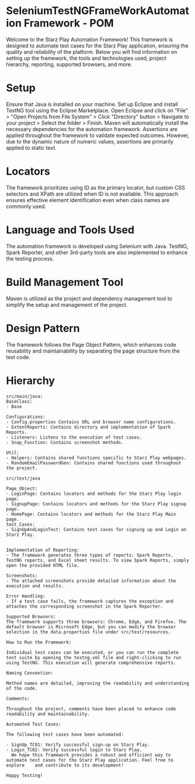 # SeleniumTestNGFrameWorkAutomation Framework - POM
Welcome to the Starz Play Automation Framework! This framework is designed to automate test cases for the Starz Play application, ensuring the quality and reliability of the platform. Below you will find information on setting up the framework, the tools and technologies used, project hierarchy, reporting, supported browsers, and more.

# Setup

Ensure that Java is installed on your machine.
Set up Eclipse and install TestNG tool using the Eclipse Marketplace.
Open Eclipse and click on "File" > "Open Projects from File System" > Click "Directory" button > Navigate to your project > Select the folder > Finish.
Maven will automatically install the necessary dependencies for the automation framework.
Assertions are applied throughout the framework to validate expected outcomes. However, due to the dynamic nature of numeric values, assertions are primarily applied to static text.

# Locators
The framework prioritizes using ID as the primary locator, but custom CSS selectors and XPath are utilized when ID is not available. This approach ensures effective element identification even when class names are commonly used.

# Language and Tools Used
The automation framework is developed using Selenium with Java. TestNG, Spark Reporter, and other 3rd-party tools are also implemented to enhance the testing process.

# Build Management Tool
Maven is utilized as the project and dependency management tool to simplify the setup and management of the project.

# Design Pattern
The framework follows the Page Object Pattern, which enhances code reusability and maintainability by separating the page structure from the test code.

# Hierarchy
```
src/main/java:
BaseClass:
- Base

Configurations:
- Config.properties Contains URL and browser name configurations.
- ExtentReports: Contains directory and implementation of Spark Reports.
- Listeners: Listens to the execution of test cases.
- Snap_Function: Contains screenshot methods.

Util:
- Helpers: Contains shared functions specific to Starz Play webpages.
- RandomEmailPasswordGen: Contains shared functions used throughout the project.

src/test/java

Page_Object:
- LoginPage: Contains locators and methods for the Starz Play login page.
- SignupPage: Contains locators and methods for the Starz Play signup page.
- HomePage: Contains locators and methods for the Starz Play Main page.
test_Cases:
- SignUpAndLoginTest: Contains test cases for signing up and Login on Starz Play.


Implementation of Reporting:
- The framework generates three types of reports: Spark Reports, TestNG reports, and Excel sheet results. To view Spark Reports, simply     open the provided HTML file.

Screenshots:
- The attached screenshots provide detailed information about the execution and results.

Error Handling:
- If a test case fails, the framework captures the exception and attaches the corresponding screenshot in the Spark Reporter.       

Supported Browsers:
The framework supports three browsers: Chrome, Edge, and Firefox. The default browser is Microsoft Edge, but you can modify the browser selection in the data.properties file under src/test/resources.

How to Run the Framework:

Individual test cases can be executed, or you can run the complete test suite by opening the testng.xml file and right-clicking to run using TestNG. This execution will generate comprehensive reports.

Naming Convention:

Method names are detailed, improving the readability and understanding of the code.

Comments:

Throughout the project, comments have been placed to enhance code readability and maintainability.

Automated Test Cases:

The following test cases have been automated:

- SignUp_TC01: Verify successful sign-up on Starz Play.
- Login_TC02: Verify successful login to Starz Play.
  We hope this framework provides a robust and efficient way to automate test cases for the Starz Play application. Feel free to explore    and contribute to its development!

Happy Testing!
